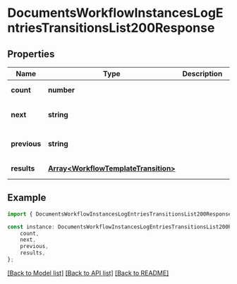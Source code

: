 # DocumentsWorkflowInstancesLogEntriesTransitionsList200Response


## Properties

Name | Type | Description | Notes
------------ | ------------- | ------------- | -------------
**count** | **number** |  | [default to undefined]
**next** | **string** |  | [optional] [default to undefined]
**previous** | **string** |  | [optional] [default to undefined]
**results** | [**Array&lt;WorkflowTemplateTransition&gt;**](WorkflowTemplateTransition.md) |  | [default to undefined]

## Example

```typescript
import { DocumentsWorkflowInstancesLogEntriesTransitionsList200Response } from './api';

const instance: DocumentsWorkflowInstancesLogEntriesTransitionsList200Response = {
    count,
    next,
    previous,
    results,
};
```

[[Back to Model list]](../README.md#documentation-for-models) [[Back to API list]](../README.md#documentation-for-api-endpoints) [[Back to README]](../README.md)
